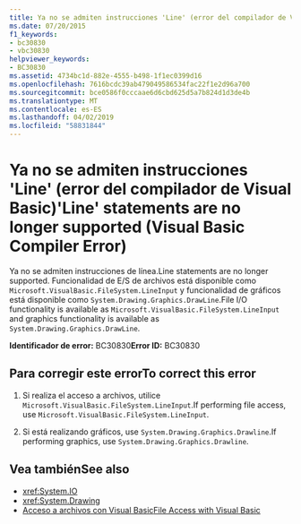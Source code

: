 ```yaml
---
title: Ya no se admiten instrucciones 'Line' (error del compilador de Visual Basic)
ms.date: 07/20/2015
f1_keywords:
- bc30830
- vbc30830
helpviewer_keywords:
- BC30830
ms.assetid: 4734bc1d-882e-4555-b498-1f1ec0399d16
ms.openlocfilehash: 7616bcdc39ab479049586534fac22f1e2d96a700
ms.sourcegitcommit: bce0586f0cccaae6d6cbd625d5a7b824d1d3de4b
ms.translationtype: MT
ms.contentlocale: es-ES
ms.lasthandoff: 04/02/2019
ms.locfileid: "58831844"
---
```

# <a name="line-statements-are-no-longer-supported-visual-basic-compiler-error"></a><span data-ttu-id="06873-102">Ya no se admiten instrucciones 'Line' (error del compilador de Visual Basic)</span><span class="sxs-lookup"><span data-stu-id="06873-102">'Line' statements are no longer supported (Visual Basic Compiler Error)</span></span>
<span data-ttu-id="06873-103">Ya no se admiten instrucciones de línea.</span><span class="sxs-lookup"><span data-stu-id="06873-103">Line statements are no longer supported.</span></span> <span data-ttu-id="06873-104">Funcionalidad de E/S de archivos está disponible como `Microsoft.VisualBasic.FileSystem.LineInput` y funcionalidad de gráficos está disponible como `System.Drawing.Graphics.DrawLine`.</span><span class="sxs-lookup"><span data-stu-id="06873-104">File I/O functionality is available as `Microsoft.VisualBasic.FileSystem.LineInput` and graphics functionality is available as `System.Drawing.Graphics.DrawLine`.</span></span>  
  
 <span data-ttu-id="06873-105">**Identificador de error:** BC30830</span><span class="sxs-lookup"><span data-stu-id="06873-105">**Error ID:** BC30830</span></span>  
  
## <a name="to-correct-this-error"></a><span data-ttu-id="06873-106">Para corregir este error</span><span class="sxs-lookup"><span data-stu-id="06873-106">To correct this error</span></span>  
  
1.  <span data-ttu-id="06873-107">Si realiza el acceso a archivos, utilice `Microsoft.VisualBasic.FileSystem.LineInput`.</span><span class="sxs-lookup"><span data-stu-id="06873-107">If performing file access, use `Microsoft.VisualBasic.FileSystem.LineInput`.</span></span>  
  
2.  <span data-ttu-id="06873-108">Si está realizando gráficos, use `System.Drawing.Graphics.Drawline`.</span><span class="sxs-lookup"><span data-stu-id="06873-108">If performing graphics, use `System.Drawing.Graphics.Drawline`.</span></span>  
  
## <a name="see-also"></a><span data-ttu-id="06873-109">Vea también</span><span class="sxs-lookup"><span data-stu-id="06873-109">See also</span></span>

- <xref:System.IO>
- <xref:System.Drawing>
- [<span data-ttu-id="06873-110">Acceso a archivos con Visual Basic</span><span class="sxs-lookup"><span data-stu-id="06873-110">File Access with Visual Basic</span></span>](../../../visual-basic/developing-apps/programming/drives-directories-files/file-access.md)
